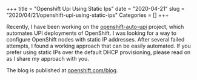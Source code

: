 +++
title = "Openshift Upi Using Static Ips"
date = "2020-04-21"
slug = "2020/04/21/openshift-upi-using-static-ips"
Categories = []
+++

Recently, I have been working on the [openshift-auto-upi](https://github.com/noseka1/openshift-auto-upi) project, which automates UPI deployments of OpenShift.  I was looking for a way to configure OpenShift nodes with static IP addresses. After several failed attempts, I found a working approach that can be easily automated. If you prefer using static IPs over the default DHCP provisioning, please read on as I share my approach with you.

The blog is published at [openshift.com/blog](https://www.openshift.com/blog/openshift-upi-using-static-ips).
